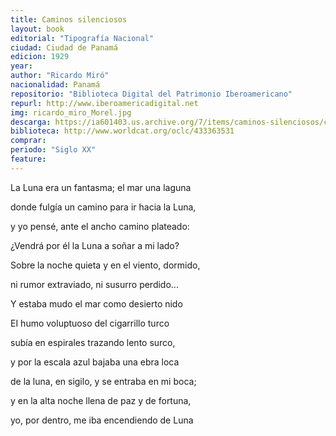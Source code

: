 ```yaml
---
title: Caminos silenciosos
layout: book
editorial: "Tipografía Nacional"
ciudad: Ciudad de Panamá
edicion: 1929 
year: 
author: "Ricardo Miró"
nacionalidad: Panamá
repositorio: "Biblioteca Digital del Patrimonio Iberoamericano"
repurl: http://www.iberoamericadigital.net
img: ricardo_miro_Morel.jpg
descarga: https://ia601403.us.archive.org/7/items/caminos-silenciosos/caminos%20silenciosos.pdf 
biblioteca: http://www.worldcat.org/oclc/433363531
comprar: 
periodo: "Siglo XX"
feature: 
---
```

 
La Luna era un fantasma; el mar una laguna
 
donde fulgía un camino para ir hacia la Luna,
 
y yo pensé, ante el ancho camino plateado:
 
¿Vendrá por él la Luna a soñar a mi lado?
 
 
Sobre la noche quieta y en el viento, dormido,
 
ni rumor extraviado, ni susurro perdido...
 
Y estaba mudo el mar como desierto nido
 
 
EI humo voluptuoso del cigarrillo turco
 
subía en espirales trazando lento surco,
 
y por la escala azul bajaba una ebra loca
 
de la luna, en sigilo, y se entraba en mi boca;
 
y en la alta noche llena de paz y de fortuna,
 
yo, por dentro, me iba encendiendo de Luna
